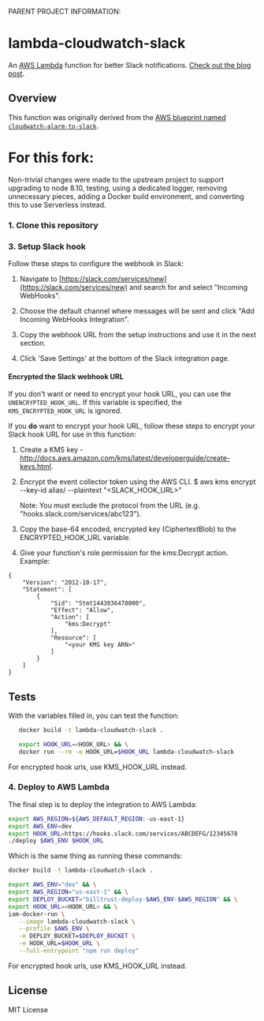 PARENT PROJECT INFORMATION:

# lambda-cloudwatch-slack

An [AWS Lambda](http://aws.amazon.com/lambda/) function for better Slack notifications. 
[Check out the blog post](https://assertible.com/blog/npm-package-lambda-cloudwatch-slack).

## Overview

This function was originally derived from the
[AWS blueprint named `cloudwatch-alarm-to-slack`](https://aws.amazon.com/blogs/aws/new-slack-integration-blueprints-for-aws-lambda/).

# For this fork:

Non-trivial changes were made to the upstream project to support upgrading to node 8.10, testing, using a dedicated logger, removing unnecessary pieces, adding a Docker build environment, and converting this to use Serverless instead.

### 1. Clone this repository

### 3. Setup Slack hook

Follow these steps to configure the webhook in Slack:

  1. Navigate to
     [https://slack.com/services/new](https://slack.com/services/new)
     and search for and select "Incoming WebHooks".

  3. Choose the default channel where messages will be sent and click
     "Add Incoming WebHooks Integration".

  4. Copy the webhook URL from the setup instructions and use it in
     the next section.

  5. Click 'Save Settings' at the bottom of the Slack integration
     page.

#### Encrypted the Slack webhook URL

If you don't want or need to encrypt your hook URL, you can use the
`UNENCRYPTED_HOOK_URL`.  If this variable is specified, the
`KMS_ENCRYPTED_HOOK_URL` is ignored.

If you **do** want to encrypt your hook URL, follow these steps to
encrypt your Slack hook URL for use in this function:

  1. Create a KMS key -
     http://docs.aws.amazon.com/kms/latest/developerguide/create-keys.html.

  2. Encrypt the event collector token using the AWS CLI.
     $ aws kms encrypt --key-id alias/<KMS key name> --plaintext "<SLACK_HOOK_URL>"

     Note: You must exclude the protocol from the URL
     (e.g. "hooks.slack.com/services/abc123").

  3. Copy the base-64 encoded, encrypted key (CiphertextBlob) to the
     ENCRYPTED_HOOK_URL variable.

  4. Give your function's role permission for the kms:Decrypt action.
     Example:

```
{
    "Version": "2012-10-17",
    "Statement": [
        {
            "Sid": "Stmt1443036478000",
            "Effect": "Allow",
            "Action": [
                "kms:Decrypt"
            ],
            "Resource": [
                "<your KMS key ARN>"
            ]
        }
    ]
}
```

## Tests

With the variables filled in, you can test the function:

```bash
   docker build -t lambda-cloudwatch-slack .

   export HOOK_URL=<HOOK_URL> && \
   docker run --rm -e HOOK_URL=$HOOK_URL lambda-cloudwatch-slack
```

For encrypted hook urls, use KMS_HOOK_URL instead.

### 4. Deploy to AWS Lambda

The final step is to deploy the integration to AWS Lambda:

```bash
export AWS_REGION=${AWS_DEFAULT_REGION:-us-east-1}
export AWS_ENV=dev
export HOOK_URL=https://hooks.slack.com/services/ABCDEFG/12345678
./deploy $AWS_ENV $HOOK_URL
```

Which is the same thing as running these commands:

```bash
docker build -t lambda-cloudwatch-slack .

export AWS_ENV="dev" && \
export AWS_REGION="us-east-1" && \
export DEPLOY_BUCKET="billtrust-deploy-$AWS_ENV-$AWS_REGION" && \
export HOOK_URL=<HOOK_URL> && \
iam-docker-run \
   --image lambda-cloudwatch-slack \
   --profile $AWS_ENV \
   -e DEPLOY_BUCKET=$DEPLOY_BUCKET \
   -e HOOK_URL=$HOOK_URL \
   --full-entrypoint "npm run deploy"
```

For encrypted hook urls, use KMS_HOOK_URL instead.

## License

MIT License
